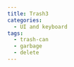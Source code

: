 ```yaml
---
title: Trash3
categories:
  - UI and keyboard
tags:
  - trash-can
  - garbage
  - delete
---
```


